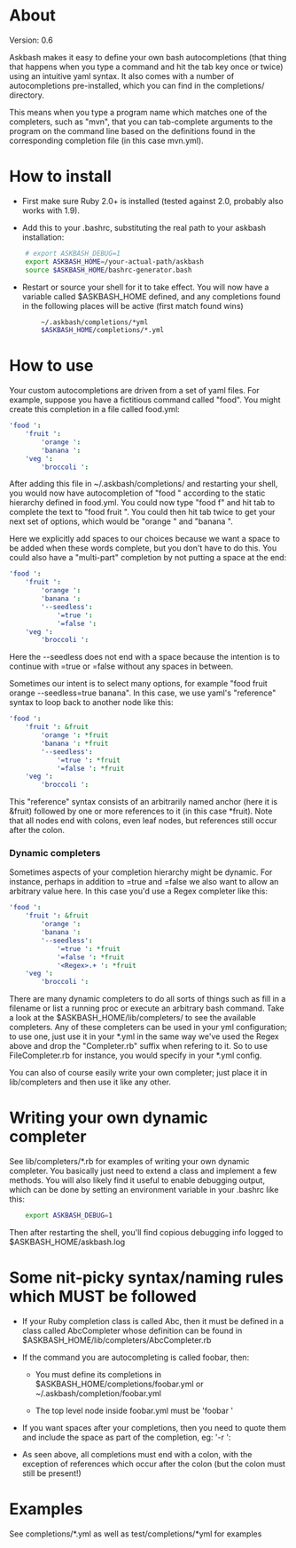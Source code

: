 About
=====

Version: 0.6

Askbash makes it easy to define your own bash autocompletions (that thing that happens when you type a command and hit the tab key once or twice) using an intuitive yaml syntax.  It also comes with a number of autocompletions pre-installed, which you can find in the completions/ directory.  

This means when you type a program name which matches one of the completers, such as "mvn", that you can tab-complete arguments to the program on the command line based on the definitions found in the corresponding completion file (in this case mvn.yml).

How to install
==============

- First make sure Ruby 2.0+ is installed (tested against 2.0, probably also works with 1.9).

- Add this to your .bashrc, substituting the real path to your askbash installation:

```bash
    # export ASKBASH_DEBUG=1
    export ASKBASH_HOME=/your-actual-path/askbash
    source $ASKBASH_HOME/bashrc-generator.bash
```

- Restart or source your shell for it to take effect. 
  You will now have a variable called $ASKBASH_HOME defined, and any completions found in the following places will be active (first match found wins)

```bash
        ~/.askbash/completions/*yml
        $ASKBASH_HOME/completions/*.yml
```


How to use
==========

Your custom autocompletions are driven from a set of yaml files.  For example, suppose you have a fictitious command called "food".  You might create this completion in a file called food.yml:

```yaml
'food ':
    'fruit ':
        'orange ': 
        'banana ': 
    'veg ':
        'broccoli ':
```

After adding this file in ~/.askbash/completions/ and restarting your shell, you would now have autocompletion of "food " according to the static hierarchy defined in food.yml.  You could now type "food f" and hit tab to complete the text to "food fruit ".  You could then hit tab twice to get your next set of options, which would be "orange " and "banana ".

Here we explicitly add spaces to our choices because we want a space to be added when these words complete, but you don't have to do this.  You could also have a "multi-part" completion by not putting a space at the end:

```yaml
'food ':
    'fruit ':
        'orange ': 
        'banana ': 
        '--seedless': 
            '=true ':
            '=false ':
    'veg ':
        'broccoli ':
```

Here the --seedless does not end with a space because the intention is to continue with =true or =false without any spaces in between.

Sometimes our intent is to select many options, for example "food fruit orange --seedless=true banana".  In this case, we use yaml's "reference" syntax to loop back to another node like this:

```yaml
'food ':
    'fruit ': &fruit
        'orange ': *fruit
        'banana ': *fruit
        '--seedless': 
            '=true ': *fruit
            '=false ': *fruit
    'veg ':
        'broccoli ':
```

This "reference" syntax consists of an arbitrarily named anchor (here it is &fruit) followed by one or more references to it (in this case *fruit). Note that all nodes end with colons, even leaf nodes, but references still occur after the colon. 

### Dynamic completers

Sometimes aspects of your completion hierarchy might be dynamic.  For instance, perhaps in addition to =true and =false we also want to allow an arbitrary value here.  In this case you'd use a Regex completer like this: 

```yaml
'food ':
    'fruit ': &fruit
        'orange ': 
        'banana ': 
        '--seedless': 
            '=true ': *fruit
            '=false ': *fruit
            '<Regex>.+ ': *fruit
    'veg ':
        'broccoli ':
```

There are many dynamic completers to do all sorts of things such as fill in a filename or list a running proc or execute an arbitrary bash command.  Take a look at the $ASKBASH_HOME/lib/completers/ to see the available completers.  Any of these completers can be used in your yml configuration; to use one, just use it in your *.yml in the same way we've used the Regex above and drop the "Completer.rb" suffix when refering to it.  So to use FileCompleter.rb for instance, you would specify <File> in your *.yml config.  

You can also of course easily write your own completer; just place it in lib/completers and then use it like any other.


Writing your own dynamic completer
==================================

See lib/completers/*.rb for examples of writing your own dynamic completer.  You basically just need to extend a class and implement a few methods.
You will also likely find it useful to enable debugging output, which can be done by setting an environment variable in your .bashrc like this:

```bash
    export ASKBASH_DEBUG=1
```

Then after restarting the shell, you'll find copious debugging info logged to $ASKBASH_HOME/askbash.log


Some nit-picky syntax/naming rules which MUST be followed
==========================================================

- If your Ruby completion class is called Abc, then it must be defined in a class called AbcCompleter whose definition can be found in $ASKBASH_HOME/lib/completers/AbcCompleter.rb

- If the command you are autocompleting is called foobar, then:

    * You must define its completions in $ASKBASH_HOME/completions/foobar.yml or ~/.askbash/completion/foobar.yml

    * The top level node inside foobar.yml must be 'foobar '

- If you want spaces after your completions, then you need to quote them and include the space as part of the completion, eg: 
    '-r ':

- As seen above, all completions must end with a colon, with the exception of references which occur after the colon (but the colon must still be present!)


Examples
=========

See completions/*.yml as well as test/completions/*yml for examples


